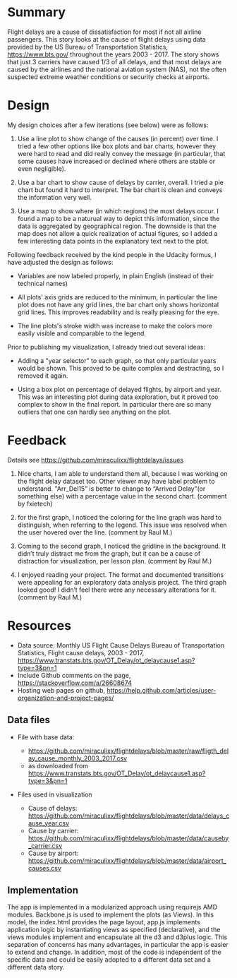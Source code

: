# Summary

Flight delays are a cause of dissatisfaction for most if not all airline passengers. This story looks
at the cause of flight delays using data provided by the US Bureau of Transportation Statistics,
https://www.bts.gov/ throughout the years 2003 - 2017. The story shows that just 3 carriers have caused 
1/3 of all delays, and that most delays are caused by the airlines and the national aviation system (NAS),
not the often suspected extreme weather conditions or security checks at airports.

# Design

My design choices after a few iterations (see below) were as follows:

1. Use a line plot to show change of the causes (in percent) over time. I tried a few other 
   options like box plots and bar charts, however they were hard to read and did really convey
   the message (in particular, that some causes have increased or declined where others are
   stable or even negligible).
   
2. Use a bar chart to show cause of delays by carrier, overall. I tried a pie chart but found
   it hard to interpret. The bar chart is clean and conveys the information very well.  
   
3. Use a map to show where (in which regions) the most delays occur. I found a map to be a naturual
   way to depict this information, since the data is aggregated by geographical region. The downside
   is that the map does not allow a quick realization of actual figures, so I added a few interesting
   data points in the explanatory text next to the plot.
   
Following feedback received by the kind people in the Udacity formus, I have adjusted the design as follows:

* Variables are now labeled properly, in plain English (instead of their technical names)

* All plots' axis grids are reduced to the minimum, in particular the line plot does not have any
  grid lines, the bar chart only shows horizontal grid lines. This improves readability and is really
  pleasing for the eye.
  
* The line plots's stroke width was increase to make the colors more easily visible and comparable to the
  legend.
 
Prior to publishing my visualization, I already tried out several ideas:

* Adding a "year selector" to each graph, so that only particular years would be shown. This proved
  to be quite complex and destracting, so I removed it again.
  
* Using a box plot on percentage of delayed flights, by airport and year. This was an interesting plot
  during data exploration, but it proved too complex to show in the final report. In particular there are
  so many outliers that one can hardly see anything on the plot.


# Feedback

Details see https://github.com/miraculixx/flightdelays/issues

1. Nice charts, I am able to understand them all, because I was working on the flight delay dataset too.
   Other viewer may have label problem to understand.
   "Arr_Del15” is better to change to “Arrived Delay”(or something else) with a percentage value in the second chart. 
   (comment by fxietech)

2. for the first graph, I noticed the coloring for the line graph was hard to distinguish, when referring to the legend. This issue was resolved when the user hovered over the line.
   (comment by Raul M.)
   
3. Coming to the second graph, I noticed the gridline in the background. It didn’t truly distract me from the graph, but it can be a cause of distraction for visualization, per lesson plan.
   (comment by Raul M.)
   
4. I enjoyed reading your project. The format and documented transitions were appealing for an exploratory data analysis project.
   The third graph looked good! I didn’t feel there were any necessary alterations for it.
   (comment by Raul M.)

# Resources

* Data source: Monthly US Flight Cause Delays Bureau of Transportation Statistics, Flight cause delays, 2003 - 2017,
  https://www.transtats.bts.gov/OT_Delay/ot_delaycause1.asp?type=3&pn=1
* Include Github comments on the page, https://stackoverflow.com/a/26608674
* Hosting web pages on github, https://help.github.com/articles/user-organization-and-project-pages/

## Data files

* File with base data: 

	* https://github.com/miraculixx/flightdelays/blob/master/raw/fligth_delay_cause_monthly_2003_2017.csv
	* as downloaded from https://www.transtats.bts.gov/OT_Delay/ot_delaycause1.asp?type=3&pn=1
	
* Files used in visualization

	* Cause of delays: https://github.com/miraculixx/flightdelays/blob/master/data/delays_cause_year.csv
	* Cause by carrier: https://github.com/miraculixx/flightdelays/blob/master/data/causeby_carrier.csv
	* Cause by airport: https://github.com/miraculixx/flightdelays/blob/master/data/airport_causes.csv 

	
## Implementation

The app is implemented in a modularized approach using requirejs AMD modules. Backbone.js is used to implement
the plots (as Views). In this model, the index.html provides the page layout, app.js implements application
logic by instantiating views as specified (declarative), and the views modules implement and encapsulate all
the d3 and d3plus logic. This separation of concerns has many advantages, in particular the app is easier to
extend and change. In addition, most of the code is independent of the specific data and could be easily 
adopted to a different data set and a different data story.
